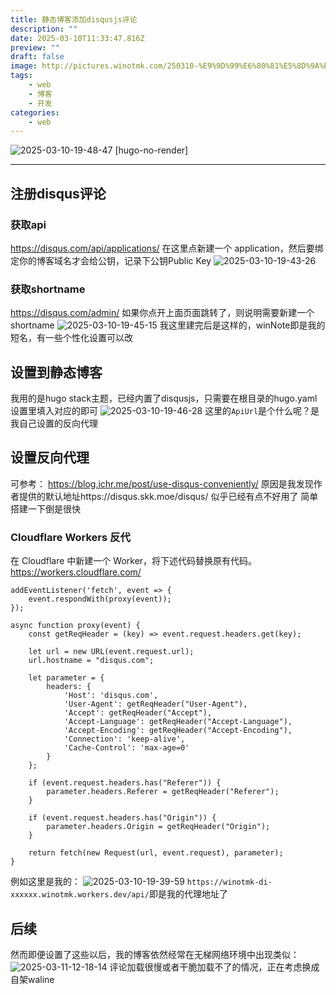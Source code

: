 ```yaml
---
title: 静态博客添加disqusjs评论
description: ""
date: 2025-03-10T11:33:47.816Z
preview: ""
draft: false
image: http://pictures.winotmk.com/250310-%E9%9D%99%E6%80%81%E5%8D%9A%E5%AE%A2%E6%B7%BB%E5%8A%A0disqusjs%E8%AF%84%E8%AE%BA/2025-03-10-19-48-47_460e258c.png
tags:
    - web
    - 博客
    - 开发
categories:
    - web
---
```

![2025-03-10-19-48-47 [hugo-no-render]](http://pictures.winotmk.com/250310-%E9%9D%99%E6%80%81%E5%8D%9A%E5%AE%A2%E6%B7%BB%E5%8A%A0disqusjs%E8%AF%84%E8%AE%BA/2025-03-10-19-48-47_460e258c.png)

---

## 注册disqus评论
### 获取api
https://disqus.com/api/applications/
在这里点新建一个 application，然后要绑定你的博客域名才会给公钥，记录下公钥Public Key
![2025-03-10-19-43-26](http://pictures.winotmk.com/250310-%E9%9D%99%E6%80%81%E5%8D%9A%E5%AE%A2%E6%B7%BB%E5%8A%A0disqusjs%E8%AF%84%E8%AE%BA/2025-03-10-19-43-26_6225c1e9.png)
### 获取shortname
https://disqus.com/admin/
如果你点开上面页面跳转了，则说明需要新建一个shortname
![2025-03-10-19-45-15](http://pictures.winotmk.com/250310-%E9%9D%99%E6%80%81%E5%8D%9A%E5%AE%A2%E6%B7%BB%E5%8A%A0disqusjs%E8%AF%84%E8%AE%BA/2025-03-10-19-45-15_9b04d600.png)
我这里建完后是这样的，winNote即是我的短名，有一些个性化设置可以改

## 设置到静态博客
我用的是hugo stack主题，已经内置了disqusjs，只需要在根目录的hugo.yaml设置里填入对应的即可
![2025-03-10-19-46-28](http://pictures.winotmk.com/250310-%E9%9D%99%E6%80%81%E5%8D%9A%E5%AE%A2%E6%B7%BB%E5%8A%A0disqusjs%E8%AF%84%E8%AE%BA/2025-03-10-19-46-28_b2e388e9.png)
这里的`ApiUrl`是个什么呢？是我自己设置的反向代理

## 设置反向代理
可参考：
https://blog.ichr.me/post/use-disqus-conveniently/
原因是我发现作者提供的默认地址https://disqus.skk.moe/disqus/
似乎已经有点不好用了
简单搭建一下倒是很快
### Cloudflare Workers 反代
在 Cloudflare 中新建一个 Worker，将下述代码替换原有代码。
https://workers.cloudflare.com/
```
addEventListener('fetch', event => {
    event.respondWith(proxy(event));
});

async function proxy(event) {
    const getReqHeader = (key) => event.request.headers.get(key);

    let url = new URL(event.request.url);
    url.hostname = "disqus.com";

    let parameter = {
        headers: {
            'Host': 'disqus.com',
            'User-Agent': getReqHeader("User-Agent"),
            'Accept': getReqHeader("Accept"),
            'Accept-Language': getReqHeader("Accept-Language"),
            'Accept-Encoding': getReqHeader("Accept-Encoding"),
            'Connection': 'keep-alive',
            'Cache-Control': 'max-age=0'
        }
    };

    if (event.request.headers.has("Referer")) {
        parameter.headers.Referer = getReqHeader("Referer");
    }

    if (event.request.headers.has("Origin")) {
        parameter.headers.Origin = getReqHeader("Origin");
    }

    return fetch(new Request(url, event.request), parameter);
}
```
例如这里是我的：
![2025-03-10-19-39-59](http://pictures.winotmk.com/250310-%E9%9D%99%E6%80%81%E5%8D%9A%E5%AE%A2%E6%B7%BB%E5%8A%A0disqusjs%E8%AF%84%E8%AE%BA/2025-03-10-19-39-59_e2a1b57b.png)
`https://winotmk-di-xxxxxx.winotmk.workers.dev/api/`即是我的代理地址了

## 后续
然而即便设置了这些以后，我的博客依然经常在无梯网络环境中出现类似：
![2025-03-11-12-18-14](http://pictures.winotmk.com/250310-%E9%9D%99%E6%80%81%E5%8D%9A%E5%AE%A2%E6%B7%BB%E5%8A%A0disqusjs%E8%AF%84%E8%AE%BA/2025-03-11-12-18-14_22c104c3.png)
评论加载很慢或者干脆加载不了的情况，正在考虑换成自架waline